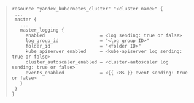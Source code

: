 > ```hcl
> resource "yandex_kubernetes_cluster" "<cluster name>" {
>  ...
>  master {
>    ...
>    master_logging {
>      enabled                    = <log sending: true or false>
>      log_group_id               = "<log group ID>"
>      folder_id                  = "<folder ID>"
>      kube_apiserver_enabled     = <kube-apiserver log sending: true or false>
>      cluster_autoscaler_enabled = <cluster-autoscaler log sending: true or false>
>      events_enabled             = <{{ k8s }} event sending: true or false>
>    }
>  }
> }
> ```